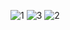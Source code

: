 ![1](https://github.com/user-attachments/assets/fc767963-4f7a-4bda-92b9-21cde32783e8)
![3](https://github.com/user-attachments/assets/3e153b3a-cf0a-4fec-a636-330611746a06)
![2](https://github.com/user-attachments/assets/17677e3e-fd96-4828-bc75-34565b3f108d)
